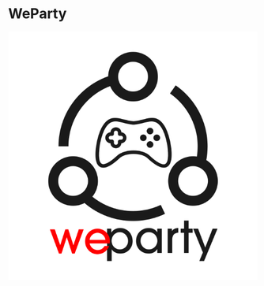 # WeParty

![WeParty main screen](https://raw.githubusercontent.com/jersobh/WeParty/master/assets/logo_white.png)